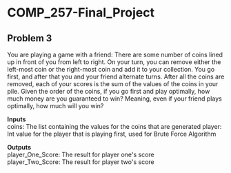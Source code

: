 # COMP_257-Final_Project

## Problem 3
You are playing a game with a friend: There are some number of coins lined up in front
of you from left to right. On your turn, you can remove either the left-most coin or the
right-most coin and add it to your collection. You go first, and after that you and your
friend alternate turns. After all the coins are removed, each of your scores is the sum of
the values of the coins in your pile. Given the order of the coins, if you go first and play
optimally, how much money are you guaranteed to win? Meaning, even if your friend
plays optimally, how much will you win?

**Inputs**      
coins: The list containing the values for the coins that are generated
player: Int value for the player that is playing first, used for Brute Force Algorithm

**Outputs**     
player_One_Score: The result for player one's score     
player_Two_Score: The result for player two's score

